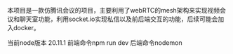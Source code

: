 本项目是一款仿腾讯会议的项目，主要利用了webRTC的mesh架构来实现视频会议和聊天室功能，利用socket.io实现私信以及前后端交互的功能，后续可能会加入docker。

当前node版本 20.11.1
前端命令npm run dev
后端命令nodemon

